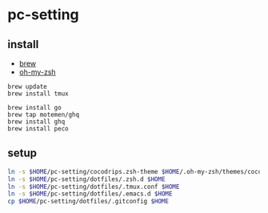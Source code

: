 # pc-setting

## install 
- [brew](https://brew.sh/index_ja)
- [oh-my-zsh](https://github.com/ohmyzsh/ohmyzsh)

```
brew update
brew install tmux

brew install go
brew tap motemen/ghq
brew install ghq
brew install peco
```
## setup

```sh
ln -s $HOME/pc-setting/cocodrips.zsh-theme $HOME/.oh-my-zsh/themes/cocodrips.zsh-theme
ln -s $HOME/pc-setting/dotfiles/.zsh.d $HOME
ln -s $HOME/pc-setting/dotfiles/.tmux.conf $HOME
ln -s $HOME/pc-setting/dotfiles/.emacs.d $HOME
cp $HOME/pc-setting/dotfiles/.gitconfig $HOME
```
